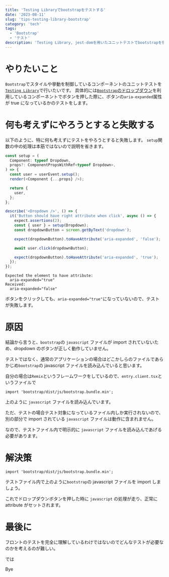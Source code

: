 ```yaml
---
title: 'Testing Libraryでbootstrapをテストする'
date: '2023-08-11'
slug: 'tips-testing-library-bootstrap'
category: 'tech'
tags:
  - 'Bootstrap'
  - 'テスト'
description: 'Testing Library, jest-domを用いたユニットテストでbootstrapを使用しているコンポーネントをテストする際の備忘録です。jsファイルをテストファイル内で読み込む方法を紹介しています。この記事ではドロップダウンについてですが、なんでも当てはまります。'
---
```


# やりたいこと

`Bootstrap`でスタイルや挙動を制御しているコンポーネントのユニットテストを[`Testing Library`](https://testing-library.com/)で行いたいです。
具体的には[`Bootstrap`のドロップダウン](https://getbootstrap.jp/docs/5.0/components/dropdowns/)を利用しているコンポーネントでボタンを押した際に、ボタンの`aria-expanded`属性が true になっているかのテストをします。

# 何も考えずにやろうとすると失敗する

以下のように、特に何も考えずにテストをやろうとすると失敗します。
`setup`関数の中の処理は本筋ではないので説明を省きます。

```typescript
const setup = (
  Component: typeof Dropdown,
  props?: ComponentPropsWithRef<typeof Dropdown>,
) => {
  const user = userEvent.setup();
  render(<Component {...props} />);

  return {
    user,
  };
};

describe('<Dropdown />', () => {
  it('Button should have right attribute when click', async () => {
    expect.assertions(2);
    const { user } = setup(Dropdown);
    const dropdownButton = screen.getByText('dropdown');

    expect(dropdownButton).toHaveAttribute('aria-expanded', 'false');

    await user.click(dropdownButton);

    expect(dropdownButton).toHaveAttribute('aria-expanded', 'true');
  });
});
```

```
Expected the element to have attribute:
  aria-expanded="true"
Received:
  aria-expanded="false"
```

ボタンをクリックしても、`aria-expanded="true"`になっていないので、テストが失敗します。

# 原因

結論から言うと、`bootstrap`の `javascript` ファイルが import されていないため、dropdown のボタンが正しく動作していません。

テストではなく、通常のアプリケーションの場合はどこかしらのファイルであらかじめ`bootstrap`の javascript ファイルを読み込んでいると思います。

自分の場合は`Remix`というフレームワークをしているので、`entry.client.tsx`というファイルで

```tsx
import 'bootstrap/dist/js/bootstrap.bundle.min';
```

上のように `javascript` ファイルを読み込んでいます。

ただ、テストの場合テスト対象になっているファイル内しか実行されないので、別の部分で import されている `javascript` ファイルは動作に含まれません。

なので、テストファイル内で明示的に `javascript` ファイルを読み込んであげる必要があります。

# 解決策

```tsx
import 'bootstrap/dist/js/bootstrap.bundle.min';
```

テストファイル内で上のように`bootstrap`の javascript ファイルを import しましょう。

これでドロップダウンボタンを押した時に `javascript` の処理が走り、正常に attribute がセットされます。

# 最後に

フロントのテストを完全に理解しているわけではないのでどんなテストが必要なのかを考えるのが難しい。

では

Bye
